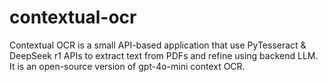 # contextual-ocr
Contextual OCR is a small API-based application that use PyTesseract &amp; DeepSeek r1 APIs to extract text from PDFs and refine using backend LLM. It is an open-source version of gpt-4o-mini context OCR. 
